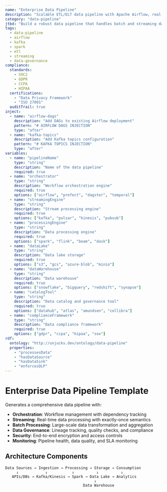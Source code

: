 ```yaml
---
name: "Enterprise Data Pipeline"
description: "Scalable ETL/ELT data pipeline with Apache Airflow, real-time streaming, and enterprise data governance"
category: "data-pipeline"
jtbd: "Build a robust data pipeline that handles batch and streaming data processing with governance, lineage tracking, and compliance controls"
tags:
  - data-pipeline
  - airflow
  - kafka
  - spark
  - etl
  - streaming
  - data-governance
compliance:
  standards:
    - SOC2
    - GDPR
    - CCPA
    - HIPAA
  certifications:
    - "Data Privacy Framework"
    - "ISO 27001"
  auditTrail: true
inject:
  - name: "airflow-dags"
    description: "Add DAGs to existing Airflow deployment"
    pattern: "# AIRFLOW DAGS INJECTION"
    type: "after"
  - name: "kafka-topics"
    description: "Add Kafka topics configuration"
    pattern: "# KAFKA TOPICS INJECTION"  
    type: "after"
variables:
  - name: "pipelineName"
    type: "string"
    description: "Name of the data pipeline"
    required: true
  - name: "orchestrator"
    type: "string"
    description: "Workflow orchestration engine"
    required: true
    options: ["airflow", "prefect", "dagster", "temporal"]
  - name: "streamingEngine"
    type: "string"
    description: "Stream processing engine"
    required: true
    options: ["kafka", "pulsar", "kinesis", "pubsub"]
  - name: "processingEngine"
    type: "string"
    description: "Data processing engine"
    required: true
    options: ["spark", "flink", "beam", "dask"]
  - name: "dataLake"
    type: "string"
    description: "Data lake storage"
    required: true
    options: ["s3", "gcs", "azure-blob", "minio"]
  - name: "dataWarehouse"
    type: "string"
    description: "Data warehouse"
    required: true
    options: ["snowflake", "bigquery", "redshift", "synapse"]
  - name: "catalogTool"
    type: "string"
    description: "Data catalog and governance tool"
    required: true
    options: ["datahub", "atlas", "amundsen", "collibra"]
  - name: "complianceFramework"
    type: "string"
    description: "Data compliance framework"
    required: true
    options: ["gdpr", "ccpa", "hipaa", "sox"]
rdf:
  ontology: "http://unjucks.dev/ontology/data-pipeline"
  properties:
    - "processesData"
    - "hasDataSource"
    - "hasDataSink"
    - "enforcesDLP"
---
```


# Enterprise Data Pipeline Template

Generates a comprehensive data pipeline with:

- **Orchestration**: Workflow management with dependency tracking
- **Streaming**: Real-time data processing with exactly-once semantics  
- **Batch Processing**: Large-scale data transformation and aggregation
- **Data Governance**: Lineage tracking, quality checks, and compliance
- **Security**: End-to-end encryption and access controls
- **Monitoring**: Pipeline health, data quality, and SLA monitoring

## Architecture Components

```
Data Sources → Ingestion → Processing → Storage → Consumption
     ↓            ↓           ↓          ↓          ↓
   APIs/DBs → Kafka/Kinesis → Spark → Data Lake → Analytics
                                        ↓
                                   Data Warehouse
```